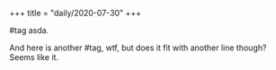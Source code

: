 +++
title = "daily/2020-07-30"
+++

#tag asda.

And here is another #tag, wtf, but does it fit
with another line though? Seems like it.